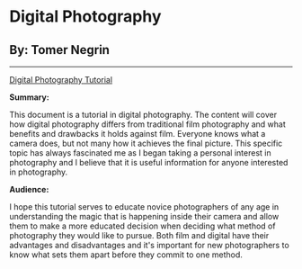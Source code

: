 # Digital Photography
## By: Tomer Negrin

---

[Digital Photography Tutorial](Digital%20Photography.md)

**Summary:**

This document is a tutorial in digital photography.  The content will cover how digital photography differs from traditional film photography and what benefits and drawbacks it holds against film.  Everyone knows what a camera does, but not many how it achieves the final picture.  This specific topic has always fascinated me as I began taking a personal interest in photography and I believe that it is useful information for anyone interested in photography.

**Audience:**

I hope this tutorial serves to educate novice photographers of any age in understanding the magic that is happening inside their camera and allow them to make a more educated decision when deciding what method of photography they would like to pursue.  Both film and digital have their advantages and disadvantages and it's important for new photographers to know what sets them apart before they commit to one method.
